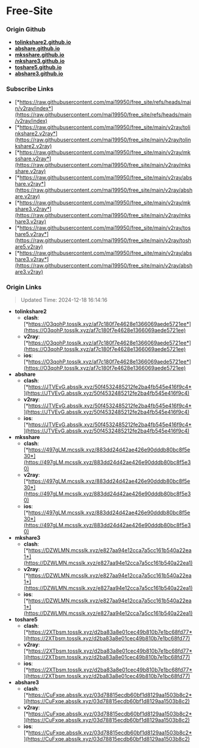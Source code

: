 # Free-Site

### Origin Github

- [**tolinkshare2.github.io**](https://github.com/tolinkshare2/tolinkshare2.github.io)
- [**abshare.github.io**](https://github.com/abshare/abshare.github.io)
- [**mksshare.github.io**](https://github.com/mksshare/mksshare.github.io)
- [**mkshare3.github.io**](https://github.com/mkshare3/mkshare3.github.io)
- [**toshare5.github.io**](https://github.com/toshare5/toshare5.github.io)
- [**abshare3.github.io**](https://github.com/abshare3/abshare3.github.io)

### Subscribe Links

- [*https://raw.githubusercontent.com/mai19950/free_site/refs/heads/main/v2ray/index*](https://raw.githubusercontent.com/mai19950/free_site/refs/heads/main/v2ray/index)
- [*https://raw.githubusercontent.com/mai19950/free_site/main/v2ray/tolinkshare2.v2ray*](https://raw.githubusercontent.com/mai19950/free_site/main/v2ray/tolinkshare2.v2ray)
- [*https://raw.githubusercontent.com/mai19950/free_site/main/v2ray/mksshare.v2ray*](https://raw.githubusercontent.com/mai19950/free_site/main/v2ray/mksshare.v2ray)
- [*https://raw.githubusercontent.com/mai19950/free_site/main/v2ray/abshare.v2ray*](https://raw.githubusercontent.com/mai19950/free_site/main/v2ray/abshare.v2ray)
- [*https://raw.githubusercontent.com/mai19950/free_site/main/v2ray/mkshare3.v2ray*](https://raw.githubusercontent.com/mai19950/free_site/main/v2ray/mkshare3.v2ray)
- [*https://raw.githubusercontent.com/mai19950/free_site/main/v2ray/toshare5.v2ray*](https://raw.githubusercontent.com/mai19950/free_site/main/v2ray/toshare5.v2ray)
- [*https://raw.githubusercontent.com/mai19950/free_site/main/v2ray/abshare3.v2ray*](https://raw.githubusercontent.com/mai19950/free_site/main/v2ray/abshare3.v2ray)

### Origin Links

> Updated Time: 2024-12-18 16:14:16

- **tolinkshare2**
  - **clash**: [*https://O3qohP.tosslk.xyz/af7c180f7e4628e1366069aede5721ee*](https://O3qohP.tosslk.xyz/af7c180f7e4628e1366069aede5721ee)
  - **v2ray**: [*https://O3qohP.tosslk.xyz/af7c180f7e4628e1366069aede5721ee*](https://O3qohP.tosslk.xyz/af7c180f7e4628e1366069aede5721ee)
  - **ios**: [*https://O3qohP.tosslk.xyz/af7c180f7e4628e1366069aede5721ee*](https://O3qohP.tosslk.xyz/af7c180f7e4628e1366069aede5721ee)
- **abshare**
  - **clash**: [*https://JTVEvG.absslk.xyz/50f4532485212fe2ba4fb545e416f9c4*](https://JTVEvG.absslk.xyz/50f4532485212fe2ba4fb545e416f9c4)
  - **v2ray**: [*https://JTVEvG.absslk.xyz/50f4532485212fe2ba4fb545e416f9c4*](https://JTVEvG.absslk.xyz/50f4532485212fe2ba4fb545e416f9c4)
  - **ios**: [*https://JTVEvG.absslk.xyz/50f4532485212fe2ba4fb545e416f9c4*](https://JTVEvG.absslk.xyz/50f4532485212fe2ba4fb545e416f9c4)
- **mksshare**
  - **clash**: [*https://497gLM.mcsslk.xyz/883dd24d42ae426e90dddb80bc8f5e30*](https://497gLM.mcsslk.xyz/883dd24d42ae426e90dddb80bc8f5e30)
  - **v2ray**: [*https://497gLM.mcsslk.xyz/883dd24d42ae426e90dddb80bc8f5e30*](https://497gLM.mcsslk.xyz/883dd24d42ae426e90dddb80bc8f5e30)
  - **ios**: [*https://497gLM.mcsslk.xyz/883dd24d42ae426e90dddb80bc8f5e30*](https://497gLM.mcsslk.xyz/883dd24d42ae426e90dddb80bc8f5e30)
- **mkshare3**
  - **clash**: [*https://DZWLMN.mcsslk.xyz/e827aa94e12cca7a5cc161b540a22ea1*](https://DZWLMN.mcsslk.xyz/e827aa94e12cca7a5cc161b540a22ea1)
  - **v2ray**: [*https://DZWLMN.mcsslk.xyz/e827aa94e12cca7a5cc161b540a22ea1*](https://DZWLMN.mcsslk.xyz/e827aa94e12cca7a5cc161b540a22ea1)
  - **ios**: [*https://DZWLMN.mcsslk.xyz/e827aa94e12cca7a5cc161b540a22ea1*](https://DZWLMN.mcsslk.xyz/e827aa94e12cca7a5cc161b540a22ea1)
- **toshare5**
  - **clash**: [*https://2XTbsm.tosslk.xyz/d2ba83a8e01cec49b810b7e1bc68fd77*](https://2XTbsm.tosslk.xyz/d2ba83a8e01cec49b810b7e1bc68fd77)
  - **v2ray**: [*https://2XTbsm.tosslk.xyz/d2ba83a8e01cec49b810b7e1bc68fd77*](https://2XTbsm.tosslk.xyz/d2ba83a8e01cec49b810b7e1bc68fd77)
  - **ios**: [*https://2XTbsm.tosslk.xyz/d2ba83a8e01cec49b810b7e1bc68fd77*](https://2XTbsm.tosslk.xyz/d2ba83a8e01cec49b810b7e1bc68fd77)
- **abshare3**
  - **clash**: [*https://CuFxqe.absslk.xyz/03d78815ecdb60bf1d8129aa1503b8c2*](https://CuFxqe.absslk.xyz/03d78815ecdb60bf1d8129aa1503b8c2)
  - **v2ray**: [*https://CuFxqe.absslk.xyz/03d78815ecdb60bf1d8129aa1503b8c2*](https://CuFxqe.absslk.xyz/03d78815ecdb60bf1d8129aa1503b8c2)
  - **ios**: [*https://CuFxqe.absslk.xyz/03d78815ecdb60bf1d8129aa1503b8c2*](https://CuFxqe.absslk.xyz/03d78815ecdb60bf1d8129aa1503b8c2)
